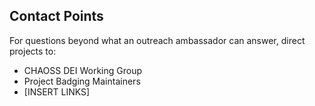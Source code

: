 ## Contact Points
For questions beyond what an outreach ambassador can answer, direct projects to:  
- CHAOSS DEI Working Group  
- Project Badging Maintainers  
- [INSERT LINKS]